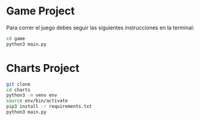 # Game Project
Para correr el juego debes seguir las siguientes instrucciones en la terminal:
```sh
cd game
python3 main.py
```

# Charts Project

```sh
git clone
cd charts
python3 -m venv env
source env/bin/activate
pip3 install -r requirements.txt
python3 main.py
```
